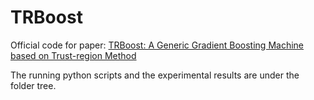 # TRBoost
Official code for paper: [TRBoost: A Generic Gradient Boosting Machine based on Trust-region Method](https://arxiv.org/pdf/2209.13791.pdf)

The running python scripts and the experimental results are under the folder tree.
